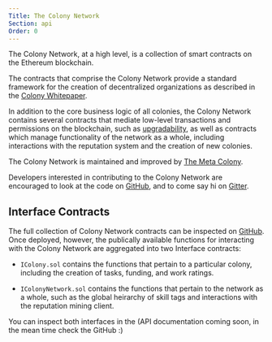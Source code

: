 ```yaml
---
Title: The Colony Network
Section: api
Order: 0
---
```


The Colony Network, at a high level, is a collection of smart contracts on the Ethereum blockchain.

The contracts that comprise the Colony Network provide a standard framework for the creation of decentralized organizations as described in the [Colony Whitepaper](https://colony.io/whitepaper.pdf).

In addition to the core business logic of all colonies, the Colony Network contains several contracts that mediate low-level transactions and permissions on the blockchain, such as [upgradability](./docs-upgrades/), as well as contracts which manage functionality of the network as a whole, including interactions with the reputation system and the creation of new colonies.

The Colony Network is maintained and improved by [The Meta Colony](./docs-metacolony/).

Developers interested in contributing to the Colony Network are encouraged to look at the code on [GitHub](https://github.com/JoinColony/colonyNetwork), and to come say hi on [Gitter](https://gitter.im/JoinColony/colonyNetwork).

## Interface Contracts
The full collection of Colony Network contracts can be inspected on [GitHub](https://github.com/JoinColony/colonyNetwork). Once deployed, however, the publically available functions for interacting with the Colony Network are aggregated into two Interface contracts:

* `IColony.sol` contains the functions that pertain to a particular colony, including the creation of tasks, funding, and work ratings.

* `IColonyNetwork.sol` contains the functions that pertain to the network as a whole, such as the global heirarchy of skill tags and interactions with the reputation mining client.

You can inspect both interfaces in the (API documentation coming soon, in the mean time check the GitHub :)
